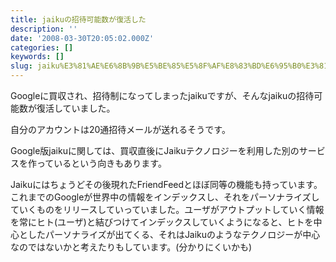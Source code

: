 ```yaml
---
title: jaikuの招待可能数が復活した
description: ''
date: '2008-03-30T20:05:02.000Z'
categories: []
keywords: []
slug: jaiku%E3%81%AE%E6%8B%9B%E5%BE%85%E5%8F%AF%E8%83%BD%E6%95%B0%E3%81%8C%E5%BE%A9%E6%B4%BB%E3%81%97%E3%81%9F
---
```

Googleに買収され、招待制になってしまったjaikuですが、そんなjaikuの招待可能数が復活していました。

自分のアカウントは20通招待メールが送れるそうです。

Google版jaikuに関しては、買収直後にJaikuテクノロジーを利用した別のサービスを作っているという向きもあります。

Jaikuにはちょうどその後現れたFriendFeedとほぼ同等の機能も持っています。これまでのGoogleが世界中の情報をインデックスし、それをパーソナライズしていくものをリリースしていっていました。ユーザがアウトプットしていく情報を常にヒト(ユーザ)と結びつけてインデックスしていくようになると、ヒトを中心としたパーソナライズが出てくる、それはJaikuのようなテクノロジーが中心なのではないかと考えたりもしています。(分かりにくいかも)